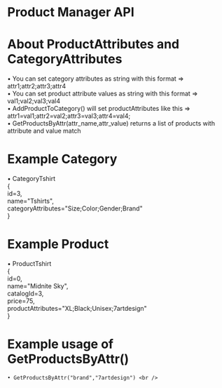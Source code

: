 # Product Manager API

# About ProductAttributes and CategoryAttributes
  • You can set category attributes as string with this format => attr1;attr2;attr3;attr4 <br />
  • You can set product attribute values as string with this format => val1;val2;val3;val4 <br />
  • AddProductToCategory() will set productAttributes like this => attr1=val1;attr2=val2;attr3=val3;attr4=val4; <br />
  • GetProductsByAttr(attr_name,attr_value) returns a list of products with attribute and value match <br />

# Example Category
  • CategoryTshirt <br />
  { <br />
    id=3, <br />
    name="Tshirts", <br />
    categoryAttributes="Size;Color;Gender;Brand" <br />
  } <br />

# Example Product
  • ProductTshirt <br />
  { <br />
    id=0, <br />
    name="Midnite Sky", <br />
    catalogId=3, <br />
    price=75, <br />
    productAttributes="XL;Black;Unisex;7artdesign" <br />
  } <br />
  
  # Example usage of GetProductsByAttr()
    • GetProductsByAttr("brand","7artdesign") <br />
